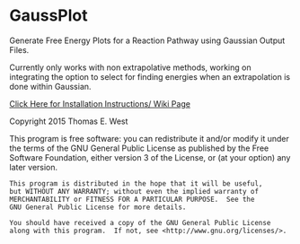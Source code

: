 # GaussPlot
Generate Free Energy Plots for a Reaction Pathway using Gaussian Output Files.

Currently only works with non extrapolative methods, working on integrating the option to select for finding energies when an extrapolation is done within Gaussian.

[Click Here for Installation Instructions/ Wiki Page](https://github.com/tewest/GaussPlot/wiki)

Copyright 2015 Thomas E. West 

This program is free software: you can redistribute it and/or modify
    it under the terms of the GNU General Public License as published by
    the Free Software Foundation, either version 3 of the License, or
    (at your option) any later version.

    This program is distributed in the hope that it will be useful,
    but WITHOUT ANY WARRANTY; without even the implied warranty of
    MERCHANTABILITY or FITNESS FOR A PARTICULAR PURPOSE.  See the
    GNU General Public License for more details.

    You should have received a copy of the GNU General Public License
    along with this program.  If not, see <http://www.gnu.org/licenses/>.


